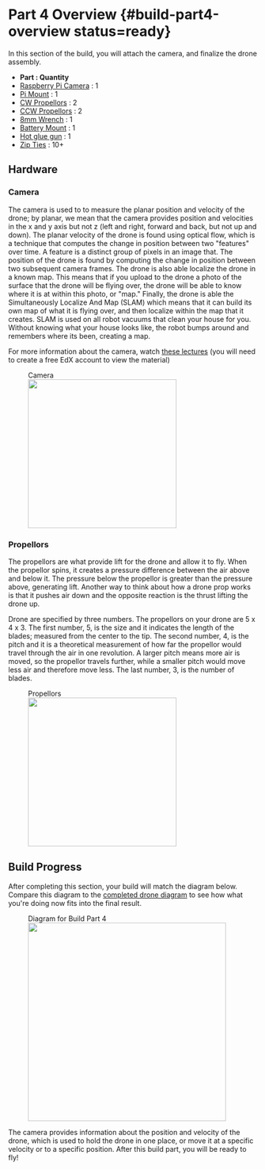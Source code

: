 # Part 4 Overview {#build-part4-overview status=ready}

In this section of the build, you will attach the camera, and finalize the drone assembly.

- **Part : Quantity**
- [Raspberry Pi Camera](#materials-camera) : 1
- [Pi Mount](#materials-pi-mount) : 1
- [CW Propellors](#materials-props) : 2
- [CCW Propellors](#materials-props) : 2
- [8mm Wrench](#materials-wrench-8mm) : 1
- [Battery Mount](#materials-battery-mount) : 1
- [Hot glue gun](#materials-misc) : 1
- [Zip Ties](#materials-zipties) : 10+

## Hardware

### Camera
The camera is used to to measure the planar position and velocity of the drone; by planar, we mean that the camera provides position and velocities in the x and y axis but not z (left and right, forward and back, but not up and down). The planar velocity of the drone is found using optical flow, which is a technique that computes the change in position between two "features" over time. A feature is a distinct group of pixels in an image that. The position of the drone is found by computing the change in position between two subsequent camera frames. The drone is also able localize the drone in a known map. This means that if you upload to the drone a photo of the surface that the drone will be flying over, the drone will be able to know where it is at within this photo, or "map." Finally, the drone is able the Simultaneously Localize And Map (SLAM) which means that it can build its own map of what it is flying over, and then localize within the map that it creates. SLAM is used on all robot vacuums that clean your house for you. Without knowing what your house looks like, the robot bumps around and remembers where its been, creating a map.

For more information about the camera, watch [these lectures](https://edge.edx.org/courses/course-v1:Brown+CSCI1951-R+2020_summer/courseware/0e3596880ec446d8ab63df427e02e9c4/ccd9eede2624475b91ce4b55ee51ce87/?activate_block_id=block-v1%3ABrown%2BCSCI1951-R%2B2020_summer%2Btype%40sequential%2Bblock%40ccd9eede2624475b91ce4b55ee51ce87) (you will need to create a free EdX account to view the material)

<figure>
     <figcaption>Camera</figcaption>
    <img src="photos/cam.png" width="300"/>
</figure>

### Propellors
The propellors are what provide lift for the drone and allow it to fly. When the propellor spins, it creates a pressure difference between the air above and below it. The pressure below the propellor is greater than the pressure above, generating lift. Another way to think about how a drone prop works is that it pushes air down and the opposite reaction is the thrust lifting the drone up.

Drone are specified by three numbers. The propellors on your drone are 5 x 4 x 3. The first number, 5, is the size and it indicates the length of the blades; measured from the center to the tip. The second number, 4, is the pitch and it is a theoretical measurement of how far the propellor would travel through the air in one revolution. A larger pitch means more air is moved, so the propellor travels further, while a smaller pitch would move less air and therefore move less. The last number, 3, is the number of blades.

<figure>
     <figcaption>Propellors</figcaption>
    <img src="photos/props.png" width="300"/>
</figure>


## Build Progress

After completing this section, your build will match the diagram below. Compare this diagram to the [completed drone diagram](#diagram-complete) to see how what you're doing now fits into the final result.

<figure>  
  <figcaption> Diagram for Build Part 4 </figcaption>
  <img style='width:400px' src="photos/diagram-completed.png"/>
</figure>

The camera provides information about the position and velocity of the drone, which is used to hold the drone in one place, or move it at a specific velocity or to a specific position. After this build part, you will be ready to fly!
